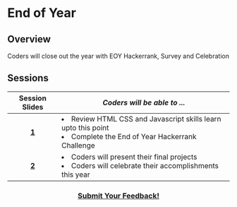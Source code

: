 # End of Year

## Overview
Coders will close out the year with EOY Hackerrank, Survey and Celebration

## Sessions 
|Session Slides|*Coders will be able to ...*|
|:-------:|-------|
|[**1**](https://drive.google.com/open?id=1U7UV_Fq1VjNvJyD5nW_8Fm3AF-R1vNdl_Jgld5kp7os)|<li>Review HTML CSS and Javascript skills learn upto this point</li> <li>Complete the End of Year Hackerrank Challenge</li> |
|[**2**](https://drive.google.com/open?id=1U4zuBigAWK-_hQbkTmyD_3UbkKxLi4VMbCqQ6rxGYJE)| <li> Coders will present their final projects</li> <li> Coders will celebrate their accomplishments this year </li>|

<h3 align="center"><a href="https://docs.google.com/forms/d/e/1FAIpQLSdmoYjRk6tqJHI5Y1ELjOZ7tiYj58dmoIBEeUaXK5ciIdljIg/viewform">Submit Your Feedback!</a></h3>

